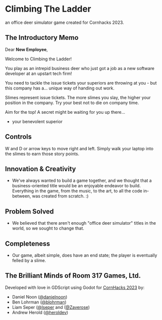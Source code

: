 # Climbing The Ladder
an office deer simulator game created for Cornhacks 2023.

## The Introductory Memo
Dear **New Employee**,

Welcome to Climbing the Ladder!

You play as an intrepid business deer who just got a job as a new software developer at an upstart tech firm!

You need to tackle the issue tickets your superiors are throwing at you - but this company has a... unique way of handing out work.

Slimes represent issue tickets. The more slimes you slay, the higher your position in the company. Try your best not to die on company time.

Aim for the top! A secret might be waiting for you up there...

- your benevolent superior

## Controls
W and D or arrow keys to move right and left. Simply walk your laptop into the slimes to earn those story points.

## Innovation & Creativity
- We've always wanted to build a game together, and we thought that a business-oriented title would be an enjoyable endeavor to build. Everything in the game, from the music, to the art, to all the code in-between, was created from scratch. :)

## Problem Solved
- We believed that there aren't enough "office deer simulator" titles in the world, so we sought to change that.

## Completeness
- Our game, albeit simple, does have an end state; the player is eventually felled by a slime.

## The Brilliant Minds of Room 317 Games, Ltd.
Developed with love in GDScript using Godot for [CornHacks 2023](https://unlcornhacks.com/) by:
* Daniel Noon ([@danielnoon](https://github.com/danielnoon))
* Ben Lohrman ([@blohrman](https://github.com/blohrman))
* Liam Seper ([@lseper](https://github.com/lseper) and ([@Zaverose](https://github.com/zaverose))
* Andrew Herold ([@heroldev](https://github.com/heroldev))



